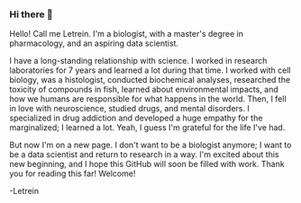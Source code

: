 ### Hi there 👋

Hello! Call me Letrein. I'm a biologist, with a master's degree in pharmacology, and an aspiring data scientist.

I have a long-standing relationship with science. I worked in research laboratories for 7 years and learned a lot during that time. I worked with cell biology, was a histologist, conducted biochemical analyses, researched the toxicity of compounds in fish, learned about environmental impacts, and how we humans are responsible for what happens in the world. Then, I fell in love with neuroscience, studied drugs, and mental disorders. I specialized in drug addiction and developed a huge empathy for the marginalized; I learned a lot. Yeah, I guess I'm grateful for the life I've had.

But now I'm on a new page. I don't want to be a biologist anymore; I want to be a data scientist and return to research in a way. I'm excited about this new beginning, and I hope this GitHub will soon be filled with work. Thank you for reading this far!
Welcome!

-Letrein
<!--
**letrein/letrein** is a ✨ _special_ ✨ repository because its `README.md` (this file) appears on your GitHub profile.

Here are some ideas to get you started:

- 🔭 I’m currently working on ...
- 🌱 I’m currently learning ...
- 👯 I’m looking to collaborate on ...
- 🤔 I’m looking for help with ...
- 💬 Ask me about ...
- 📫 How to reach me: ...
- 😄 Pronouns: ...
- ⚡ Fun fact: ...
-->
